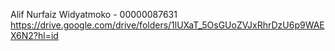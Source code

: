 Alif Nurfaiz Widyatmoko - 00000087631
https://drive.google.com/drive/folders/1lUXaT_5OsGUoZVJxRhrDzU6p9WAEX6N2?hl=id
